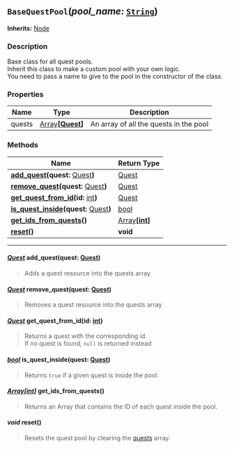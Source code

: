 ## `BaseQuestPool`**(_pool\_name:_** [`String`](https://docs.godotengine.org/en/stable/classes/class_string.html)**)**
**Inherits:** [Node](https://docs.godotengine.org/en/stable/classes/class_node.html)
### Description

Base class for all quest pools.<br>
Inherit this class to make a custom pool with your own logic.<br>
You need to pass a name to give to the pool in the constructor of the class.



### Properties

| Name | Type | Description |
| ---- | ---- | ----------- |
| quests | [Array](https://docs.godotengine.org/en/stable/classes/class_array.html)**[[Quest](/api/quest_resource.md)]** | An array of all the quests in the pool |


### Methods

| Name | Return Type |
| ---- | ----------- |
| [**add_quest**](#quest-add_questquest-quest)**(quest:** [Quest](/api/quest_resource.md)**)** | [Quest](/api/quest_resource.md) |
| [**remove_quest**](#quest-remove_questquest-quest)**(quest:** [Quest](/api/quest_resource.md)**)** | [Quest](/api/quest_resource.md) |
| [**get_quest_from_id**](#quest-get_quest_from_idid-int)**(id:** [int](https://docs.godotengine.org/en/stable/classes/class_int.html)**)** | [Quest](/api/quest_resource.md) |
| [**is_quest_inside**](#bool-is_quest_insidequest-quest)**(quest:** [Quest](/api/quest_resource.md)**)** | [bool](https://docs.godotengine.org/en/stable/classes/class_bool.html) |
| [**get_ids_from_quests**](#arrayint-get_ids_from_quests)**()** | [Array](https://docs.godotengine.org/en/stable/classes/class_array.html)**[[int](https://docs.godotengine.org/en/stable/classes/class_int.html)]** |
| [**reset**](#void-reset)**()** | **void** |

--------------

#### _[Quest](/api/quest_resource.md)_ **add_quest(quest:** [Quest](/api/quest_resource.md)**)**
> Adds a quest resource into the quests array
#### _[Quest](/api/quest_resource.md)_ **remove_quest(quest:** [Quest](/api/quest_resource.md)**)**
> Removes a quest resource into the quests array
#### _[Quest](/api/quest_resource.md)_ **get_quest_from_id(id:** [int](https://docs.godotengine.org/en/stable/classes/class_int.html)**)**
> Returns a quest with the corresponding id.<br>
> If no quest is found, `null` is returned instead
#### _[bool](https://docs.godotengine.org/en/stable/classes/class_bool.html)_ **is_quest_inside(quest:** [Quest](/api/quest_resource.md)**)**
> Returns `true` if a given quest is inside the pool.
#### _[Array](https://docs.godotengine.org/en/stable/classes/class_array.html)**[[int](https://docs.godotengine.org/en/stable/classes/class_int.html)]**_ **get_ids_from_quests()**
> Returns an Array that contains the ID of each quest inside the pool.
#### _**void**_ **reset()**
> Resets the quest pool by clearing the [quests](#properties) array.